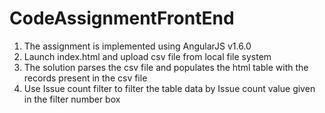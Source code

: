 # CodeAssignmentFrontEnd
1. The assignment is implemented using AngularJS v1.6.0
2. Launch index.html and upload csv file from local file system
3. The solution parses the csv file and populates the html table with the records present in the csv file
4. Use Issue count filter to filter the table data by Issue count value given in the filter number box